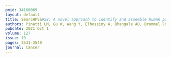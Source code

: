 ```yaml
---
pmid: 34160069
layout: default
title: SearcHPV&#58; A novel approach to identify and assemble human papillomavirus- host genomic integration events in cancer.
authors: Pinatti LM, Gu W, Wang Y, Elhossiny A, Bhangale AD, Brummel CV, Carey TE, Mills RE, Brenner JC
pubdate: 2021 Oct 1
volume: 127
issue: 19
pages: 3531-3540
journal: Cancer
---
```

